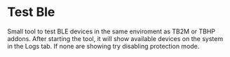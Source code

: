# Test Ble

Small tool to test BLE devices in the same enviroment as TB2M or TBHP addons. After starting the tool, it will show available devices on the system in the Logs tab. If none are showing try disabling protection mode.
